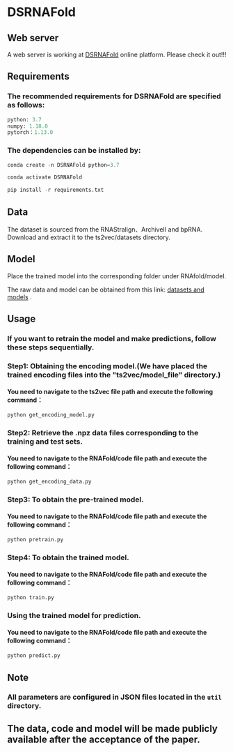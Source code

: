 # DSRNAFold

## Web server

A web server is working at  [DSRNAFold](http://123.60.79.219:5000) online platform. Please check it out!!!

## Requirements

### The recommended requirements for DSRNAFold are specified as follows:

```python
python: 3.7
numpy: 1.18.0
pytorch：1.13.0
```

### The dependencies can be installed by:
```python
conda create -n DSRNAFold python=3.7
```
```python
conda activate DSRNAFold
```
```python
pip install -r requirements.txt
```

## Data

The dataset is sourced from the RNAStralign、ArchiveII and bpRNA. Download and extract it to the ts2vec/datasets directory.

## Model
Place the trained model into the corresponding folder under RNAfold/model.

The raw data and model can be obtained from this link: [datasets and models](https://drive.google.com/drive/folders/1Jk9e-gTk1xlpYomsDCJ9OyCJD0aFXJQF?usp=sharing) .

## Usage

### If you want to retrain the model and make predictions, follow these steps sequentially.

### Step1: Obtaining the encoding model.(We have placed the trained encoding files into the "ts2vec/model_file" directory.)

#### You need to navigate to the ts2vec file path and execute the following command：
```python
python get_encoding_model.py
```

###  Step2: Retrieve the .npz data files corresponding to the training and test sets.

#### You need to navigate to the RNAFold/code file path and execute the following command：

```python
python get_encoding_data.py
```

### Step3: To obtain the pre-trained model.

####  You need to navigate to the RNAFold/code file path and execute the following command：

```python
python pretrain.py

```

### Step4: To obtain the trained model.
####  You need to navigate to the RNAFold/code file path and execute the following command：
```python
python train.py
```

### Using the trained model for prediction.
####  You need to navigate to the RNAFold/code file path and execute the following command：
```python
python predict.py
```

## Note

### All parameters are configured in JSON files located in the `util` directory.
## The data, code and model will be made publicly available after the acceptance of the paper.
